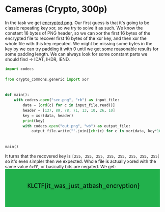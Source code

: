 # Cameras (Crypto, 300p)

In the task we get [encrypted png](sec.png).
Our first guess is that it's going to be classic repeating key xor, so we try to solve it as such.
We know the constant 16 bytes of PNG header, so we can xor the first 16 bytes of the encrypted file to recover first 16 bytes of the xor key, and then xor the whole file with this key repeated.
We might be missing some bytes in the key by we can try padding it with 0 until we get some reasonable results for some padding length.
We can always look for some constant parts we should find -> IDAT, IHDR, IEND.

```python
import codecs

from crypto_commons.generic import xor


def main():
    with codecs.open("sec.png", "rb") as input_file:
        data = [ord(c) for c in input_file.read()]
        header = [137, 80, 78, 71, 13, 10, 26, 10]
        key = xor(data, header)
        print(key)
        with codecs.open("out.png", "wb") as output_file:
            output_file.write("".join([chr(c) for c in xor(data, key*10000)]))


main()
```

It turns that the recovered key is `[255, 255, 255, 255, 255, 255, 255, 255]` so it's even simpler then we expected.
Whole file is actually xored with the same value `0xFF`, or basically bits are negated.
We get: ![](out.png)
